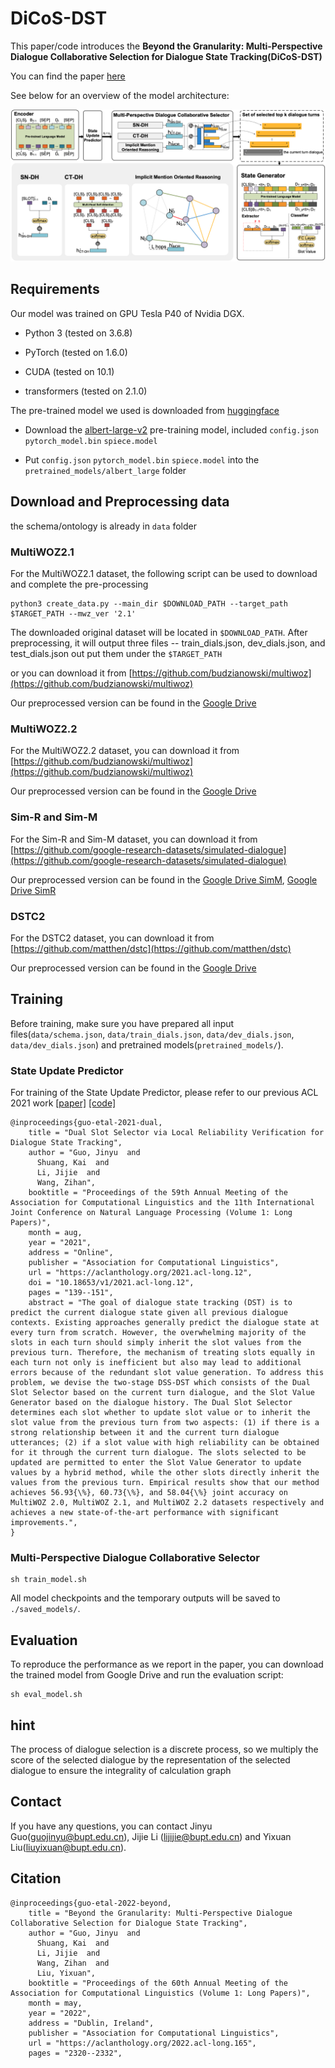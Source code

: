 DiCoS-DST
==========

This paper/code introduces the **Beyond the Granularity: Multi-Perspective Dialogue Collaborative Selection for Dialogue State Tracking(DiCoS-DST)**

You can find the paper [here]()

See below for an overview of the model architecture:

![DiCoS-DST Architecture](Arch.png "DiCoS-DST Architecture")


## Requirements

Our model was trained on GPU Tesla P40 of Nvidia DGX.  

- Python 3 (tested on 3.6.8)

- PyTorch (tested on 1.6.0)

- CUDA (tested on 10.1)

- transformers (tested on 2.1.0)


The pre-trained model we used is downloaded from [huggingface](https://huggingface.co/)

- Download the [albert-large-v2](https://huggingface.co/albert-large-v2/tree/main) pre-training model, included ```config.json``` ```pytorch_model.bin``` ```spiece.model``` 

- Put ```config.json``` ```pytorch_model.bin``` ```spiece.model``` into the ```pretrained_models/albert_large``` folder


## Download and Preprocessing data

the schema/ontology is already in ```data``` folder


### MultiWOZ2.1

For the MultiWOZ2.1 dataset, the following script can be used to download and complete the pre-processing

```
python3 create_data.py --main_dir $DOWNLOAD_PATH --target_path $TARGET_PATH --mwz_ver '2.1'
```

The downloaded original dataset will be located in `$DOWNLOAD_PATH`. After preprocessing, it will output three files -- train_dials.json, dev_dials.json, and test_dials.json out put them under the `$TARGET_PATH`

or you can download it from [https://github.com/budzianowski/multiwoz](https://github.com/budzianowski/multiwoz)

Our preprocessed version can be found in the [Google Drive](https://drive.google.com/drive/folders/15Lsaevxbj9P84q8DAavEpHl42GOBTAV3?usp=sharing)


### MultiWOZ2.2

For the MultiWOZ2.2 dataset, you can download it from [https://github.com/budzianowski/multiwoz](https://github.com/budzianowski/multiwoz)

Our preprocessed version can be found in the [Google Drive](https://drive.google.com/drive/folders/1IsrlFRJOJMnJwMmGnCK8LIR8D98YzajG?usp=sharing)


### Sim-R and Sim-M

For the Sim-R and Sim-M dataset, you can download it from [https://github.com/google-research-datasets/simulated-dialogue](https://github.com/google-research-datasets/simulated-dialogue)

Our preprocessed version can be found in the [Google Drive SimM](https://drive.google.com/drive/folders/1fp_LXu9Hfk2YclXKMMWql5Vl5PfmcBKW?usp=sharing), [Google Drive SimR](https://drive.google.com/drive/folders/1iwD08nUUsD5TNSzsv9WGWmCOiwetaWd9?usp=sharing)


### DSTC2

For the DSTC2 dataset, you can download it from [https://github.com/matthen/dstc](https://github.com/matthen/dstc)

Our preprocessed version can be found in the [Google Drive](https://drive.google.com/drive/folders/1yT1rkDBUkQxpJYIJPH_yfESMYP1YAQou?usp=sharing)


## Training

Before training, make sure you have prepared all input files(```data/schema.json```, ```data/train_dials.json```, ```data/dev_dials.json```, ```data/dev_dials.json```) and pretrained models(```pretrained_models/```).


### State Update Predictor

For training of the State Update Predictor, please refer to our previous ACL 2021 work  [[paper]](https://aclanthology.org/2021.acl-long.12/) [[code]](https://github.com/guojinyu88/DSSDST)

```
@inproceedings{guo-etal-2021-dual,
    title = "Dual Slot Selector via Local Reliability Verification for Dialogue State Tracking",
    author = "Guo, Jinyu  and
      Shuang, Kai  and
      Li, Jijie  and
      Wang, Zihan",
    booktitle = "Proceedings of the 59th Annual Meeting of the Association for Computational Linguistics and the 11th International Joint Conference on Natural Language Processing (Volume 1: Long Papers)",
    month = aug,
    year = "2021",
    address = "Online",
    publisher = "Association for Computational Linguistics",
    url = "https://aclanthology.org/2021.acl-long.12",
    doi = "10.18653/v1/2021.acl-long.12",
    pages = "139--151",
    abstract = "The goal of dialogue state tracking (DST) is to predict the current dialogue state given all previous dialogue contexts. Existing approaches generally predict the dialogue state at every turn from scratch. However, the overwhelming majority of the slots in each turn should simply inherit the slot values from the previous turn. Therefore, the mechanism of treating slots equally in each turn not only is inefficient but also may lead to additional errors because of the redundant slot value generation. To address this problem, we devise the two-stage DSS-DST which consists of the Dual Slot Selector based on the current turn dialogue, and the Slot Value Generator based on the dialogue history. The Dual Slot Selector determines each slot whether to update slot value or to inherit the slot value from the previous turn from two aspects: (1) if there is a strong relationship between it and the current turn dialogue utterances; (2) if a slot value with high reliability can be obtained for it through the current turn dialogue. The slots selected to be updated are permitted to enter the Slot Value Generator to update values by a hybrid method, while the other slots directly inherit the values from the previous turn. Empirical results show that our method achieves 56.93{\%}, 60.73{\%}, and 58.04{\%} joint accuracy on MultiWOZ 2.0, MultiWOZ 2.1, and MultiWOZ 2.2 datasets respectively and achieves a new state-of-the-art performance with significant improvements.",
}
```


### Multi-Perspective Dialogue Collaborative Selector

```
sh train_model.sh
```

All model checkpoints and the temporary outputs will be saved to `./saved_models/`.


## Evaluation

To reproduce the performance as we report in the paper, you can download the trained model from Google Drive and run the evaluation script:

```
sh eval_model.sh 
```

## hint
The process of dialogue selection is a discrete process, so we multiply the score of the selected dialogue by the representation of the selected dialogue to ensure the integrality of calculation graph

## Contact

If you have any questions, you can contact Jinyu Guo(guojinyu@bupt.edu.cn), Jijie Li (lijijie@bupt.edu.cn) and Yixuan Liu(liuyixuan@bupt.edu.cn).


## Citation

```
@inproceedings{guo-etal-2022-beyond,
    title = "Beyond the Granularity: Multi-Perspective Dialogue Collaborative Selection for Dialogue State Tracking",
    author = "Guo, Jinyu  and
      Shuang, Kai  and
      Li, Jijie  and
      Wang, Zihan  and
      Liu, Yixuan",
    booktitle = "Proceedings of the 60th Annual Meeting of the Association for Computational Linguistics (Volume 1: Long Papers)",
    month = may,
    year = "2022",
    address = "Dublin, Ireland",
    publisher = "Association for Computational Linguistics",
    url = "https://aclanthology.org/2022.acl-long.165",
    pages = "2320--2332",
```
